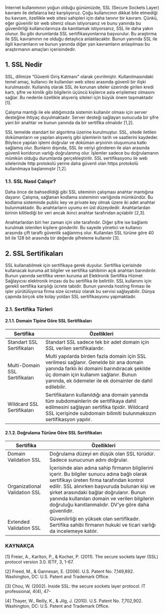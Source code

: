 İnternet kullanımının yoğun olduğu günümüzde, SSL (Secure Sockets Layer) kavramı ile defalarca kez karşılıyoruz. Çoğu kullanıcının dikkat bile etmediği bu kavram, özellikle web sitesi sahipleri için daha tanınır bir kavram. Çünkü, eğer güvenilir bir web siteniz olsun istiyorsanız ve bunu yanında bu güvenilirliği kullanıcılarınıza da kanıtlamak istiyorsanız, SSL ile daha yakın olunur. Bu gibi durumlarda SSL sertifikasyonlarına başvurulur. Bu araştırma ile SSL kavramının ne olduğu detaylıca anlatılacaktır. Bunun yanında SSL ile ilgili kavramların ve bunun yanında diğer yan kavramların anlaşılması bu araştırmanın amaçları içerisindedir. 
## 1.	SSL Nedir
SSL, dilimize “Güvenli Giriş Katmanı” olarak çevrilmiştir. Kullanılmasındaki temel amaç, kullanıcı ile kullanılan web sitesi arasında güvenli bir ilişki kurulmasıdır. Kullanılış olarak SSL ile korunan siteler üzerinde girilen kredi kartı, şifre ve kimlik gibi bilgilerin üçüncü kişilerce asla erişilemez olmasını sağlar. Bu nedenle özellikle alışveriş siteleri için büyük önem taşımaktadır [1]. 

Çalışma mantığı ile ele aldığımızda sistemin kullanılır olması için server desteğine ihtiyaç duyulmaktadır. Server desteği sağlayan sunucuda bir şifre yani bir anahtar ve bunun yanında da bir sertifika olmalıdır [1,2]. 

SSL temelde standart bir algoritma üzerine kurulmuştur. SSL, sitede iletilen dokümanların ve yapılan alışveriş gibi işlemlerin tarih ve saatlerini kaydeder. Böylece yapılan işlemi doğrular ve doküman arşivinin oluşumuna katkı sağlamış olur. Bunların dışında, SSL ile veriyi gönderen ile alan arasında güvenli koridorun varlığı doğrulanmış olur. İşlemler sadece bu doğrulamanın mümkün olduğu durumlarda gerçekleştirilir. SSL sertifikasyonu ile web sitelerinde http protokolü yerine daha güvenli olan https protokolü kullanılmaya başlanmıştır [1,2]. 
### 1.1.	SSL Nasıl Çalışır?
Daha önce de bahsedildiği gibi SSL siteminin çalışması anahtar mantığına dayanır. Çalışma, sağlanan kodlama sisteminin varlığında mümkündür. Bu kodlama sisteminde public key ve private key olmak üzere iki adet anahtar bulunmaktadır. Bu anahtarların uyumu en üst düzeydedir. Anahtarlardan birinin kilitlediği bir veri ancak ikinci anahtar tarafından açılabilir [2,3]. 

Anahtarlardan biri her zaman için site tarafındır. Diğer şifre ise bağlantı kurulmak istenilen kişilere gönderilir. Bu sayede yönetici ve kullanıcı arasında çift taraflı güvenlik sağlanmış olur. Kullanılan SSL türüne göre 40 bit ile 128 bit arasında bir değerde şifreleme kullanılır [3].

## 2.	SSL Sertifikaları
SSL kullanabilmek için sertifikaya gerek duyulur. Sertifika içerisinde kullanacak kuruma ait bilgiler ve sertifika sahibinin açık anahtarı barındırılır. Bunun yanında sertifika veren kuruma ait Elektronik Sertifika Hizmet Sağlayıcısı elektronik imzası da bu sertifika ile belirtilir. 
SSL kullanımı için gerekli sertifika karşılığı ücrete tabidir. Bunun yanında hosting firması ile işler yürütülüyorsa firma size ücretsiz olarak bu servisi sağlayabilir. Dünya çapında birçok site kolay yoldan SSL sertifikasyonu yapmaktadır. 
### 2.1.	Sertifika Türleri
#### 2.1.1.	Domain Tipine Göre SSL Sertifikaları


| Sertifika |Özellikleri|
| ------ | ------ |
|Standart SSL Sertifikaları|Standart SSL sadece tek bir adet domain için SSL verilen sertifikalardır.|
|Multi-Domain SSL Sertifikaları|Multi yapılarda birden fazla domain için SSL verilmesi sağlanır. Genelde bir ana domain yanında farklı iki domaini barındıracak şekilde üç domain için kullanım sağlanır. Bunun yanında, ek ödemeler ile ek domainler de dahil edilebilir.|
|Wildcard SSL Sertifikaları|Sertifikaların kullanıldığı ana domain yanında tüm subdomainlerin de sertifikaya dahil edilmesini sağlayan sertifika tipidir. Wildcard SSL içerişinde subdomain bilimiti bulunmaksızın sertifikasyon yapılır.|

#### 2.1.2.	Doğrulama Türüne Göre SSL Sertifikaları

| Sertifika |Özellikleri|
| ------ | ------ |
|Domain Validation SSL|Doğrulama düzeyi en düşük olan SSL türüdür. Sadece sunucunun adını doğrular.|
|Organizational Validation SSL|İçerisinde alan adına sahip firmanın bilgilerini içerir. Bu bilgiler sunucu adına bağlı olarak sertifikayı üreten firma tarafından kontrol edilir. SSL alınırken başvuruda bulunan kişi ve şirket arasındaki bağlar doğrulanır. Bunun yanında kullanılan domain ve verilen bilgilerin doğruluğu kanıtlanmalıdır. DV’ye göre daha güvenlidir.|
|Extended Validation SSL| Güvenilirliği en yüksek olan sertifikadır. Sertifika sahibi firmanın hukuki ve ticari varlığı da incelemeye katılır.| 


### KAYNAKÇA

[1] Freier, A., Karlton, P., & Kocher, P. (2011). The secure sockets layer (SSL) protocol version 3.0. IETF, 3, 1-67.

[2] Freed, M., & Gannesan, E. (2006). U.S. Patent No. 7,149,892. Washington, DC: U.S. Patent and Trademark Office.

[3]   Chou, W. (2002). Inside SSL: the secure sockets layer protocol. IT professional, 4(4), 47-

[4] Thayer, W., Reilly, K., & Jilg, J. (2010). U.S. Patent No. 7,702,902. Washington, DC: U.S. Patent and Trademark Office.
